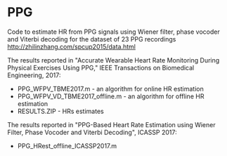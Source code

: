 # PPG
Code to estimate HR from PPG signals using Wiener filter, phase vocoder and Viterbi decoding for the dataset of 23 PPG recordings
http://zhilinzhang.com/spcup2015/data.html

The results reported in "Accurate Wearable Heart Rate Monitoring During Physical Exercises Using PPG," IEEE Transactions on Biomedical Engineering, 2017:
* PPG_WFPV_TBME2017.m - an algorithm for online HR estimation
* PPG_WFPV_VD_TBME2017_offline.m - an algorithm for offline HR estimation
* RESULTS.ZIP - HRs estimates  

The results reported in "PPG-Based Heart Rate Estimation using Wiener Filter, Phase Vocoder and Viterbi Decoding", ICASSP 2017: 
* PPG_HRest_offline_ICASSP2017.m


